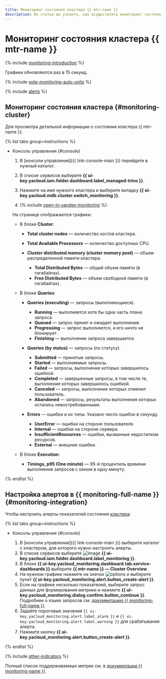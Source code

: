 ```yaml
---
title: Мониторинг состояния кластера {{ mtr-name }}
description: Из статьи вы узнаете, как осуществлять мониторинг состояния кластера {{ mtr-name }}.
---
```


# Мониторинг состояния кластера {{ mtr-name }}

{% include [monitoring-introduction](../../_includes/mdb/monitoring-introduction.md) %}

Графики обновляются раз в 15 секунд.

{% include [note-monitoring-auto-units](../../_includes/mdb/note-monitoring-auto-units.md) %}

{% include [alerts](../../_includes/mdb/alerts.md) %}

## Мониторинг состояния кластера {#monitoring-cluster}

Для просмотра детальной информации о состоянии кластера {{ mtr-name }}:

{% list tabs group=instructions %}

- Консоль управления {#console}

  1. В [консоли управления]({{ link-console-main }}) перейдите в нужный каталог.
  1. В списке сервисов выберите **{{ ui-key.yacloud.iam.folder.dashboard.label_managed-trino }}**.
  1. Нажмите на имя нужного кластера и выберите вкладку **{{ ui-key.yacloud.mdb.cluster.switch_monitoring }}**.

  1. {% include [open-in-yandex-monitoring](../../_includes/mdb/open-in-yandex-monitoring.md) %}

  На странице отображаются графики:

  * В блоке **Cluster**:

    * **Total cluster nodes** — количество хостов кластера.
    * **Total Available Processors** — количество доступных CPU.
    * **Cluster distributed memory (cluster memory pool)** — объем распределенной памяти кластера.
        
      * **Total Distributed Bytes** — общий объем памяти (в гигабайтах).
      * **Free Distributed Bytes** — объем свободной памяти (в гигабайтах).

  * В блоке **Queries**:

    * **Queries (executing)** — запросы (выполняющиеся).

      * **Running** — выполняется хотя бы одна часть плана запроса.
      * **Queued** — запрос принят и ожидает выполнения.
      * **Progressing** — запрос выполняется, и его ничто не блокирует.
      * **Finishing** — выполнение запроса завершается.

    * **Queries (by status)** — запросы (по статусу).

      * **Submitted** — принятые запросы.
      * **Started** — выполняемые запросы.
      * **Failed** — запросы, выполнение которых завершилось ошибкой.
      * **Completed** — завершенные запросы, в том числе те, выполнение которых завершилось ошибкой.
      * **Canceled** — запросы, выполнение которых отменил пользователь.
      * **Abandoned** — запросы, результаты выполнения которых остались невостребованными.

    * **Errors** — ошибки и их типы. Указано число ошибок в секунду.

      * **UserError** — ошибки на стороне пользователя.
      * **Internal** — ошибки на стороне сервера.
      * **InsufficientResources** — ошибки, вызванные недостатком ресурсов.
      * **External** — внешние ошибки.

  * В блоке **Execution**:

      * **Timings, p95 (One minute)** — 95-й процентиль времени выполнения запросов с окном в одну минуту.

{% endlist %}

## Настройка алертов в {{ monitoring-full-name }} {#monitoring-integration}

Чтобы настроить алерты показателей состояния [кластера](#monitoring-cluster):

{% list tabs group=instructions %}

- Консоль управления {#console}

  1. В [консоли управления]({{ link-console-main }}) выберите каталог с кластером, для которого нужно настроить алерты.
  1. В списке сервисов выберите ![image](../../_assets/console-icons/display-pulse.svg) **{{ ui-key.yacloud.iam.folder.dashboard.label_monitoring }}**.
  1. В блоке **{{ ui-key.yacloud_monitoring.dashboard.tab.service-dashboards }}** выберите **{{ mtr-name }} — Cluster Overview**.
  1. На нужном графике нажмите на значок ![options](../../_assets/console-icons/ellipsis.svg) и выберите пункт **{{ ui-key.yacloud_monitoring.alert.button_create-alert }}**.
  1. Если на графике несколько показателей, выберите запрос данных для формирования метрики и нажмите **{{ ui-key.yacloud_monitoring.dialog.confirm.button_continue }}**. Подробнее о языке запросов см. [документацию {{ monitoring-full-name }}](../../monitoring/concepts/querying.md).
  1. Задайте пороговые значения `{{ ui-key.yacloud_monitoring.alert.label_alarm }}` и `{{ ui-key.yacloud_monitoring.alert.label_warning }}` для срабатывания алерта.
  1. Нажмите кнопку **{{ ui-key.yacloud_monitoring.alert.button_create-alert }}**.

{% endlist %}

{% include [other-indicators](../../_includes/mdb/other-indicators.md) %}

Полный список поддерживаемых метрик см. в [документации {{ monitoring-name }}](../../monitoring/metrics-ref/managed-trino-ref.md).
